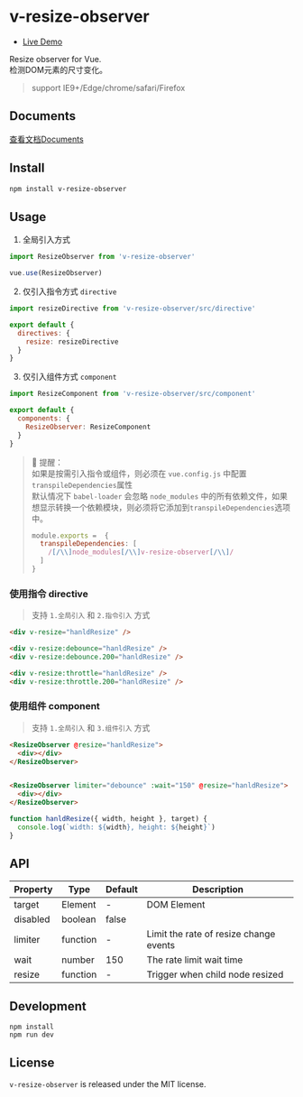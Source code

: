 # v-resize-observer

* [Live Demo](https://meqn.github.io/v-resize-observer/example.html)

Resize observer for Vue.  
检测DOM元素的尺寸变化。

> support IE9+/Edge/chrome/safari/Firefox

## Documents

[查看文档Documents](https://meqn.github.io/v-resize-observer/)
## Install
```bash
npm install v-resize-observer
```

## Usage

1. 全局引入方式
```js
import ResizeObserver from 'v-resize-observer'

vue.use(ResizeObserver)
```
2. 仅引入指令方式 `directive`
```js
import resizeDirective from 'v-resize-observer/src/directive'

export default {
  directives: {
    resize: resizeDirective
  }
}
```

3. 仅引入组件方式 `component`
```js
import ResizeComponent from 'v-resize-observer/src/component'

export default {
  components: {
    ResizeObserver: ResizeComponent
  }
}
```

> 🚨 提醒：  
> 如果是按需引入指令或组件，则必须在 `vue.config.js` 中配置`transpileDependencies`属性  
> 默认情况下 `babel-loader` 会忽略 `node_modules` 中的所有依赖文件，如果想显示转换一个依赖模块，则必须将它添加到`transpileDependencies`选项中。  
> ```js
> module.exports =  {
>   transpileDependencies: [
>     /[/\\]node_modules[/\\]v-resize-observer[/\\]/
>   ]
> }
> ```

### 使用指令 directive
> 支持 `1.全局引入` 和 `2.指令引入` 方式
```html
<div v-resize="hanldResize" />

<div v-resize:debounce="hanldResize" />
<div v-resize:debounce.200="hanldResize" />

<div v-resize:throttle="hanldResize" />
<div v-resize:throttle.200="hanldResize" />
```

### 使用组件 component
> 支持 `1.全局引入` 和 `3.组件引入` 方式
```html
<ResizeObserver @resize="hanldResize">
  <div></div>
</ResizeObserver>


<ResizeObserver limiter="debounce" :wait="150" @resize="hanldResize">
  <div></div>
</ResizeObserver>
```

```js
function hanldResize({ width, height }, target) {
  console.log(`width: ${width}, height: ${height}`)
}
```

## API

| Property | Type     | Default | Description                            |
| -------- | -------- | ------- | -------------------------------------- |
| target   | Element  | -       | DOM Element                            |
| disabled | boolean  | false   |                                        |
| limiter  | function | -       | Limit the rate of resize change events |
| wait     | number   | 150     | The rate limit wait time               |
| resize   | function | -       | Trigger when child node resized        |


## Development
```
npm install
npm run dev
```

## License

`v-resize-observer` is released under the MIT license.
